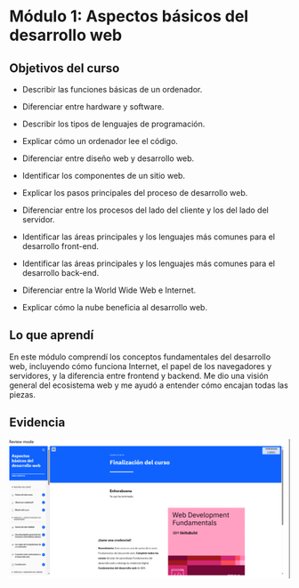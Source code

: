 # Módulo 1: Aspectos básicos del desarrollo web

## Objetivos del curso

- Describir las funciones básicas de un ordenador.

- Diferenciar entre hardware y software.

- Describir los tipos de lenguajes de programación.

- Explicar cómo un ordenador lee el código.

- Diferenciar entre diseño web y desarrollo web.

- Identificar los componentes de un sitio web.

- Explicar los pasos principales del proceso de desarrollo web.

- Diferenciar entre los procesos del lado del cliente y los del lado del servidor. 

- Identificar las áreas principales y los lenguajes más comunes para el desarrollo front-end.

- Identificar las áreas principales y los lenguajes más comunes para el desarrollo back-end.

- Diferenciar entre la World Wide Web e Internet.

- Explicar cómo la nube beneficia al desarrollo web.


## Lo que aprendí

En este módulo comprendí los conceptos fundamentales del desarrollo web, incluyendo cómo funciona Internet, el papel de los navegadores y servidores, y la diferencia entre frontend y backend. Me dio una visión general del ecosistema web y me ayudó a entender cómo encajan todas las piezas.


## Evidencia 
![Evidencia](img/01-module_Evidencie.png)